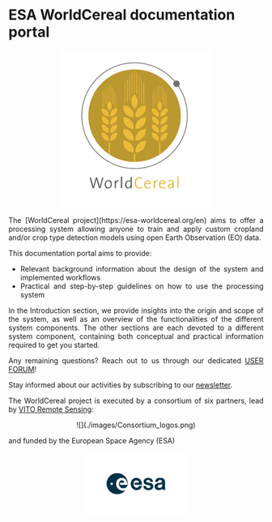
# ESA WorldCereal documentation portal

<p align="center">
  <a href="https://esa-worldcereal.org/en" target="_blank">
    <img src="./images/WorldCereal_Icon.jpg" alt="logo" width="300"/>
  </a>
</p>

<div style="text-align: justify">
The [WorldCereal project](https://esa-worldcereal.org/en) aims to offer a processing system allowing anyone to train and apply custom cropland and/or crop type detection models using open Earth Observation (EO) data. 

This documentation portal aims to provide:

-	Relevant background information about the design of the system and implemented workflows
-	Practical and step-by-step guidelines on how to use the processing system

In the Introduction section, we provide insights into the origin and scope of the system, as well as an overview of the functionalities of the different system components. The other sections are each devoted to a different system component, containing both conceptual and practical information required to get you started.

Any remaining questions? Reach out to us through our dedicated [USER FORUM](https://forum.esa-worldcereal.org/)!

Stay informed about our activities by subscribing to our [newsletter](https://esa-worldcereal.org/en#subscribe).


The WorldCereal project is executed by a consortium of six partners, lead by [VITO Remote Sensing](https://remotesensing.vito.be/):
</div>

<p align="center">
![](./images/Consortium_logos.png)
</p>

<div style="text-align: justify">
and funded by the European Space Agency (ESA)
</div>

<p align="center">
<img src="./images/ESA_logo_2020_Deep.png" width="200"/>
</p>
